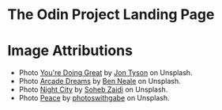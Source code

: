 # The Odin Project Landing Page


# Image Attributions
- Photo [You're Doing Great](https://unsplash.com/photos/OZz8TK8T8MM) by [Jon Tyson](https://unsplash.com/@jontyson) on Unsplash.
- Photo [Arcade Dreams](https://unsplash.com/photos/zpxKdH_xNSI) by [Ben Neale](https://unsplash.com/@ben_neale) on Unsplash.
- Photo [Night City](https://unsplash.com/photos/AYS2sSAMyhc) by [Soheb Zaidi](https://unsplash.com/@msohebzaidi) on Unsplash.
- Photo [Peace](https://unsplash.com/photos/7J3qszWGxn4) by [photoswithgabe](https://unsplash.com/@photoswithgabe) on Unsplash.
